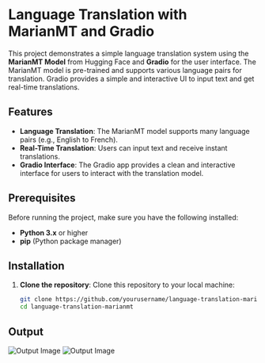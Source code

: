 # Language Translation with MarianMT and Gradio

This project demonstrates a simple language translation system using the **MarianMT Model** from Hugging Face and **Gradio** for the user interface. The MarianMT model is pre-trained and supports various language pairs for translation. Gradio provides a simple and interactive UI to input text and get real-time translations.

## Features
- **Language Translation**: The MarianMT model supports many language pairs (e.g., English to French).
- **Real-Time Translation**: Users can input text and receive instant translations.
- **Gradio Interface**: The Gradio app provides a clean and interactive interface for users to interact with the translation model.

## Prerequisites
Before running the project, make sure you have the following installed:

- **Python 3.x** or higher
- **pip** (Python package manager)

## Installation

1. **Clone the repository**:
   Clone this repository to your local machine:
   ```bash
   git clone https://github.com/yourusername/language-translation-marianmt.git
   cd language-translation-marianmt
## Output
![Output Image](https://ibb.co/DgRwV1Q)
![Output Image](https://ibb.co/D8Z9smX)


